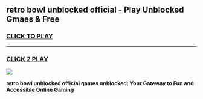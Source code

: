 
## retro bowl unblocked official - Play Unblocked Gmaes & Free
<h3>
<a href="https://news.freeplayer.one?title=retro_bowl_unblocked_official&ref=16F">CLICK TO PLAY</a></h3>
<hr>

<h3>
<a href="https://news.freeplayer.one?title=retro_bowl_unblocked_official&ref=16F">CLICK 2 PLAY</a>
  
</h3>

<a href="https://news.freeplayer.one?title=retro_bowl_unblocked_official&ref=16F/"><img src="https://clearcache.store/games.png"></a>


**retro bowl unblocked official games unblocked: Your Gateway to Fun and Accessible Online Gaming**
